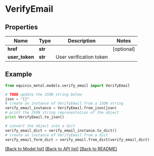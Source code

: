 # VerifyEmail


## Properties
Name | Type | Description | Notes
------------ | ------------- | ------------- | -------------
**href** | **str** |  | [optional] 
**user_token** | **str** | User verification token | 

## Example

```python
from equinix_metal.models.verify_email import VerifyEmail

# TODO update the JSON string below
json = "{}"
# create an instance of VerifyEmail from a JSON string
verify_email_instance = VerifyEmail.from_json(json)
# print the JSON string representation of the object
print VerifyEmail.to_json()

# convert the object into a dict
verify_email_dict = verify_email_instance.to_dict()
# create an instance of VerifyEmail from a dict
verify_email_form_dict = verify_email.from_dict(verify_email_dict)
```
[[Back to Model list]](../README.md#documentation-for-models) [[Back to API list]](../README.md#documentation-for-api-endpoints) [[Back to README]](../README.md)


